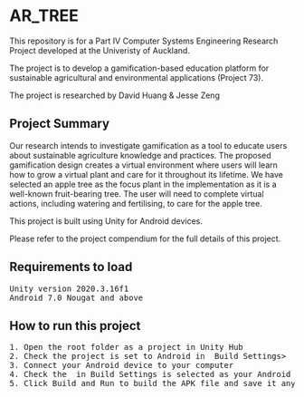 # AR_TREE

This repository is for a Part IV Computer Systems Engineering Research Project developed at the Univeristy of Auckland.

The project is to develop a gamification-based education platform for sustainable agricultural and environmental applications (Project 73).

The project is researched by David Huang & Jesse Zeng

## Project Summary

Our  research  intends  to  investigate  gamification  as  a  tool  to  educate  users  about  sustainable  agriculture knowledge  and  practices.  The  proposed  gamification design  creates  a  virtual  environment  where  users  will learn how to grow a virtual plant and care for it throughout its lifetime. We have selected an apple tree as the focus plant in the implementation as it is a well-known fruit-bearing tree. The user will need to complete virtual actions, including watering and fertilising, to care for the apple tree.

This project is built using Unity for Android devices.

Please refer to the project compendium for the full details of this project.

## Requirements to load
<pre>
Unity version 2020.3.16f1
Android 7.0 Nougat and above
</pre>

## How to run this project
<pre>
1. Open the root folder as a project in Unity Hub
2. Check the project is set to Android in <File -> Build Settings>
3. Connect your Android device to your computer
4. Check the <Run Device> in Build Settings is selected as your Android device
5. Click Build and Run to build the APK file and save it anywhere. The APK will automatically build on your device.
</pre>
